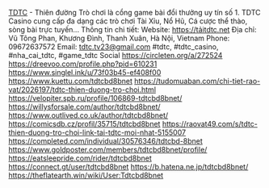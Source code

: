 <a href="https://tảitdtc.net">TDTC</a> - Thiên đường Trò chơi là cổng game bài đổi thưởng uy tín số 1. TDTC Casino cung cấp đa dạng các trò chơi Tài Xỉu, Nổ Hũ, Cá cược thể thào, sòng bài trực tuyến...
Thông tin chi tiết:
Website: <a href="https://tảitdtc.net">https://tảitdtc.net</a>
Địa chỉ: Vũ Tông Phan, Khương Đình, Thanh Xuân, Hà Nội, Vietnam
Phone: 09672637572
Email: tdtc.tv23@gmail.com
#tdtc, #tdtc_casino, #nha_cai_tdtc, #game_tdtc
Social
<a href="https://circleten.org/a/272524">https://circleten.org/a/272524</a>
<a href="https://dreevoo.com/profile.php?pid=610231">https://dreevoo.com/profile.php?pid=610231</a>
<a href="https://www.singlel.ink/u/73f03b45-ef408f00">https://www.singlel.ink/u/73f03b45-ef408f00</a>
<a href="https://www.kuettu.com/tdtcbd8bnet">https://www.kuettu.com/tdtcbd8bnet</a>
<a href="https://tudomuaban.com/chi-tiet-rao-vat/2026197/tdtc-thien-duong-tro-choi.html">https://tudomuaban.com/chi-tiet-rao-vat/2026197/tdtc-thien-duong-tro-choi.html</a>
<a href="https://velopiter.spb.ru/profile/106869-tdtcbd8bnet/">https://velopiter.spb.ru/profile/106869-tdtcbd8bnet/</a>
<a href="https://willysforsale.com/author/tdtcbd8bnet/">https://willysforsale.com/author/tdtcbd8bnet/</a>
<a href="https://www.outlived.co.uk/author/tdtcbd8bnet/">https://www.outlived.co.uk/author/tdtcbd8bnet/</a>
<a href="https://comicsdb.cz/profil/35715/tdtcbd8bnet">https://comicsdb.cz/profil/35715/tdtcbd8bnet</a>
<a href="https://raovat49.com/s/tdtc-thien-duong-tro-choi-link-tai-tdtc-moi-nhat-5155007">https://raovat49.com/s/tdtc-thien-duong-tro-choi-link-tai-tdtc-moi-nhat-5155007</a>
<a href="https://completed.com/individual/30576346/tdtcbd-8bnet">https://completed.com/individual/30576346/tdtcbd-8bnet</a>
<a href="https://www.goldposter.com/members/tdtcbd8bnet/profile/">https://www.goldposter.com/members/tdtcbd8bnet/profile/</a>
<a href="https://eatsleepride.com/rider/tdtcbd8bnet">https://eatsleepride.com/rider/tdtcbd8bnet</a>
<a href="https://connect.gt/user/tdtcbd8bnet">https://connect.gt/user/tdtcbd8bnet</a>
<a href="https://b.hatena.ne.jp/tdtcbd8bnet/">https://b.hatena.ne.jp/tdtcbd8bnet/</a>
<a href="https://theflatearth.win/wiki/User:Tdtcbd8bnet">https://theflatearth.win/wiki/User:Tdtcbd8bnet</a>
